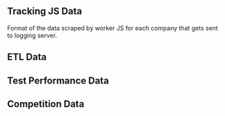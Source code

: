 ## Tracking JS Data

Format of the data scraped by worker JS for each company that gets sent to logging server.

## ETL Data
## Test Performance Data
## Competition Data
